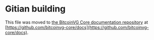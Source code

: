 Gitian building
================

This file was moved to [the BitcoinVG Core documentation repository](https://github.com/bitcoinvg-core/docs/blob/master/gitian-building.md) at [https://github.com/bitcoinvg-core/docs](https://github.com/bitcoinvg-core/docs).
